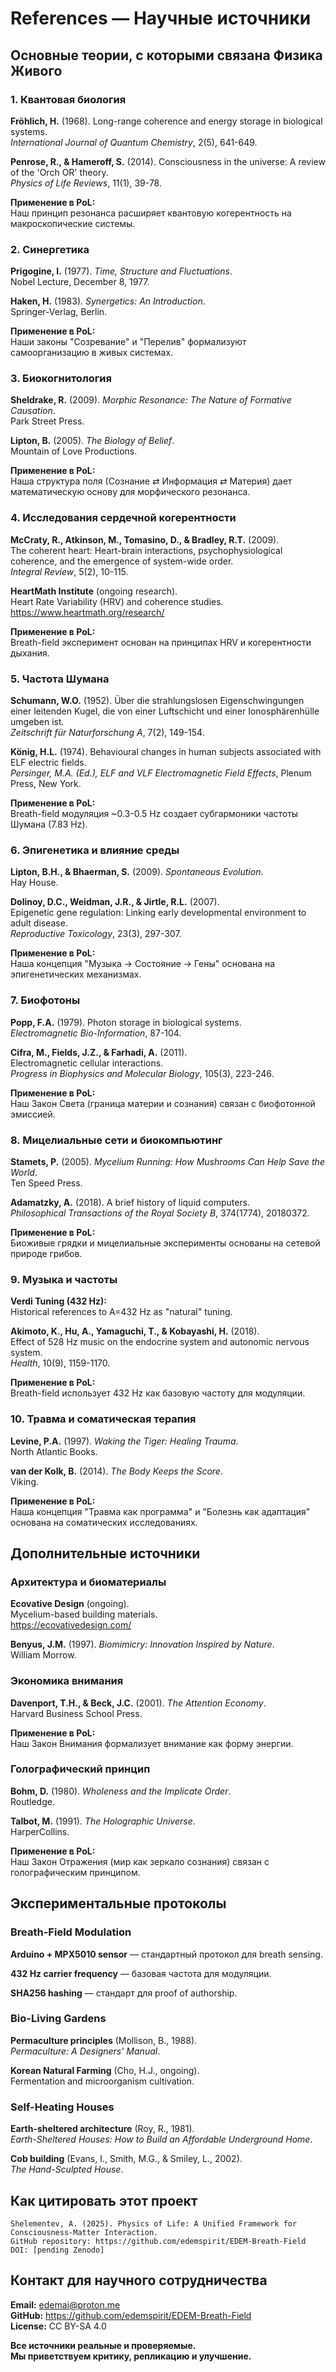 # References — Научные источники

## Основные теории, с которыми связана Физика Живого

### 1. Квантовая биология

**Fröhlich, H.** (1968). Long-range coherence and energy storage in biological systems.  
*International Journal of Quantum Chemistry*, 2(5), 641-649.

**Penrose, R., & Hameroff, S.** (2014). Consciousness in the universe: A review of the 'Orch OR' theory.  
*Physics of Life Reviews*, 11(1), 39-78.

**Применение в PoL:**  
Наш принцип резонанса расширяет квантовую когерентность на макроскопические системы.

### 2. Синергетика

**Prigogine, I.** (1977). *Time, Structure and Fluctuations*.  
Nobel Lecture, December 8, 1977.

**Haken, H.** (1983). *Synergetics: An Introduction*.  
Springer-Verlag, Berlin.

**Применение в PoL:**  
Наши законы "Созревание" и "Перелив" формализуют самоорганизацию в живых системах.

### 3. Биокогнитология

**Sheldrake, R.** (2009). *Morphic Resonance: The Nature of Formative Causation*.  
Park Street Press.

**Lipton, B.** (2005). *The Biology of Belief*.  
Mountain of Love Productions.

**Применение в PoL:**  
Наша структура поля (Сознание ⇄ Информация ⇄ Материя) дает математическую основу для морфического резонанса.

### 4. Исследования сердечной когерентности

**McCraty, R., Atkinson, M., Tomasino, D., & Bradley, R.T.** (2009).  
The coherent heart: Heart-brain interactions, psychophysiological coherence, and the emergence of system-wide order.  
*Integral Review*, 5(2), 10-115.

**HeartMath Institute** (ongoing research).  
Heart Rate Variability (HRV) and coherence studies.  
https://www.heartmath.org/research/

**Применение в PoL:**  
Breath-field эксперимент основан на принципах HRV и когерентности дыхания.

### 5. Частота Шумана

**Schumann, W.O.** (1952). Über die strahlungslosen Eigenschwingungen einer leitenden Kugel, die von einer Luftschicht und einer Ionosphärenhülle umgeben ist.  
*Zeitschrift für Naturforschung A*, 7(2), 149-154.

**König, H.L.** (1974). Behavioural changes in human subjects associated with ELF electric fields.  
*Persinger, M.A. (Ed.), ELF and VLF Electromagnetic Field Effects*, Plenum Press, New York.

**Применение в PoL:**  
Breath-field модуляция ~0.3-0.5 Hz создает субгармоники частоты Шумана (7.83 Hz).

### 6. Эпигенетика и влияние среды

**Lipton, B.H., & Bhaerman, S.** (2009). *Spontaneous Evolution*.  
Hay House.

**Dolinoy, D.C., Weidman, J.R., & Jirtle, R.L.** (2007).  
Epigenetic gene regulation: Linking early developmental environment to adult disease.  
*Reproductive Toxicology*, 23(3), 297-307.

**Применение в PoL:**  
Наша концепция "Музыка → Состояние → Гены" основана на эпигенетических механизмах.

### 7. Биофотоны

**Popp, F.A.** (1979). Photon storage in biological systems.  
*Electromagnetic Bio-Information*, 87-104.

**Cifra, M., Fields, J.Z., & Farhadi, A.** (2011).  
Electromagnetic cellular interactions.  
*Progress in Biophysics and Molecular Biology*, 105(3), 223-246.

**Применение в PoL:**  
Наш Закон Света (граница материи и сознания) связан с биофотонной эмиссией.

### 8. Мицелиальные сети и биокомпьютинг

**Stamets, P.** (2005). *Mycelium Running: How Mushrooms Can Help Save the World*.  
Ten Speed Press.

**Adamatzky, A.** (2018). A brief history of liquid computers.  
*Philosophical Transactions of the Royal Society B*, 374(1774), 20180372.

**Применение в PoL:**  
Биоживые грядки и мицелиальные эксперименты основаны на сетевой природе грибов.

### 9. Музыка и частоты

**Verdi Tuning (432 Hz):**  
Historical references to A=432 Hz as "natural" tuning.

**Akimoto, K., Hu, A., Yamaguchi, T., & Kobayashi, H.** (2018).  
Effect of 528 Hz music on the endocrine system and autonomic nervous system.  
*Health*, 10(9), 1159-1170.

**Применение в PoL:**  
Breath-field использует 432 Hz как базовую частоту для модуляции.

### 10. Травма и соматическая терапия

**Levine, P.A.** (1997). *Waking the Tiger: Healing Trauma*.  
North Atlantic Books.

**van der Kolk, B.** (2014). *The Body Keeps the Score*.  
Viking.

**Применение в PoL:**  
Наша концепция "Травма как программа" и "Болезнь как адаптация" основана на соматических исследованиях.

## Дополнительные источники

### Архитектура и биоматериалы

**Ecovative Design** (ongoing).  
Mycelium-based building materials.  
https://ecovativedesign.com/

**Benyus, J.M.** (1997). *Biomimicry: Innovation Inspired by Nature*.  
William Morrow.

### Экономика внимания

**Davenport, T.H., & Beck, J.C.** (2001). *The Attention Economy*.  
Harvard Business School Press.

**Применение в PoL:**  
Наш Закон Внимания формализует внимание как форму энергии.

### Голографический принцип

**Bohm, D.** (1980). *Wholeness and the Implicate Order*.  
Routledge.

**Talbot, M.** (1991). *The Holographic Universe*.  
HarperCollins.

**Применение в PoL:**  
Наш Закон Отражения (мир как зеркало сознания) связан с голографическим принципом.

## Экспериментальные протоколы

### Breath-Field Modulation

**Arduino + MPX5010 sensor** — стандартный протокол для breath sensing.

**432 Hz carrier frequency** — базовая частота для модуляции.

**SHA256 hashing** — стандарт для proof of authorship.

### Bio-Living Gardens

**Permaculture principles** (Mollison, B., 1988).  
*Permaculture: A Designers' Manual*.

**Korean Natural Farming** (Cho, H.J., ongoing).  
Fermentation and microorganism cultivation.

### Self-Heating Houses

**Earth-sheltered architecture** (Roy, R., 1981).  
*Earth-Sheltered Houses: How to Build an Affordable Underground Home*.

**Cob building** (Evans, I., Smith, M.G., & Smiley, L., 2002).  
*The Hand-Sculpted House*.

## Как цитировать этот проект

```
Shelementev, A. (2025). Physics of Life: A Unified Framework for Consciousness-Matter Interaction.
GitHub repository: https://github.com/edemspirit/EDEM-Breath-Field
DOI: [pending Zenodo]
```

## Контакт для научного сотрудничества

**Email:** edemai@proton.me  
**GitHub:** https://github.com/edemspirit/EDEM-Breath-Field  
**License:** CC BY-SA 4.0

**Все источники реальные и проверяемые.**  
**Мы приветствуем критику, репликацию и улучшение.**
